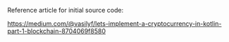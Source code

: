 Reference article for initial source code:

https://medium.com/@vasilyf/lets-implement-a-cryptocurrency-in-kotlin-part-1-blockchain-8704069f8580
